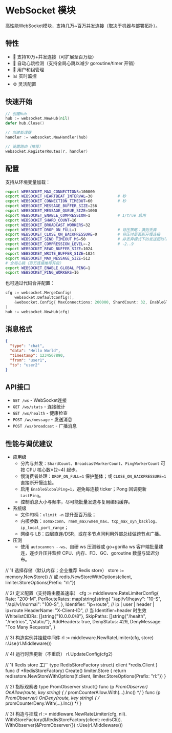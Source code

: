 # WebSocket 模块

高性能WebSocket模块，支持几万~百万并发连接（取决于机器与部署拓扑）。

## 特性

- 🚀 支持10万+并发连接（可扩展至百万级）
- 🔄 自动心跳检测（支持全局心跳以减少 goroutine/timer 开销）
- 👥 用户和组管理
- 📊 实时监控
- ⚙️ 灵活配置

## 快速开始

```go
// 创建Hub
hub := websocket.NewHub(nil)
defer hub.Close()

// 创建处理器
handler := websocket.NewHandler(hub)

// 设置路由（推荐）
websocket.RegisterRoutes(r, handler)
```

## 配置

支持从环境变量加载：

```bash
export WEBSOCKET_MAX_CONNECTIONS=100000
export WEBSOCKET_HEARTBEAT_INTERVAL=30           # 秒
export WEBSOCKET_CONNECTION_TIMEOUT=60           # 秒
export WEBSOCKET_MESSAGE_BUFFER_SIZE=256
export WEBSOCKET_MESSAGE_QUEUE_SIZE=1000
export WEBSOCKET_ENABLE_COMPRESSION=1            # 1/true 启用
export WEBSOCKET_SHARD_COUNT=16
export WEBSOCKET_BROADCAST_WORKERS=32
export WEBSOCKET_DROP_ON_FULL=1                  # 背压策略：满则丢弃
export WEBSOCKET_CLOSE_ON_BACKPRESSURE=0         # 背压时是否断开慢连接
export WEBSOCKET_SEND_TIMEOUT_MS=50              # 非丢弃模式下的发送超时(ms)
export WEBSOCKET_COMPRESSION_LEVEL=-2            # -2..9
export WEBSOCKET_READ_BUFFER_SIZE=1024
export WEBSOCKET_WRITE_BUFFER_SIZE=1024
export WEBSOCKET_MAX_MESSAGE_SIZE=512
# 全局心跳（百万连接推荐开启）
export WEBSOCKET_ENABLE_GLOBAL_PING=1
export WEBSOCKET_PING_WORKERS=16
```

也可通过代码合并配置：

```go
cfg := websocket.MergeConfig(
    websocket.DefaultConfig(),
    &websocket.Config{ MaxConnections: 200000, ShardCount: 32, EnableGlobalPing: true, PingWorkerCount: 16 },
)
hub := websocket.NewHub(cfg)
```

## 消息格式

```json
{
  "type": "chat",
  "data": "Hello World",
  "timestamp": 1234567890,
  "from": "user1",
  "to": "user2"
}
```

## API接口

- `GET /ws` - WebSocket连接
- `GET /ws/stats` - 连接统计
- `GET /ws/health` - 健康检查
- `POST /ws/message` - 发送消息
- `POST /ws/broadcast` - 广播消息

## 性能与调优建议

- 应用级
  - 分片与并发：`ShardCount`、`BroadcastWorkerCount`、`PingWorkerCount` 可按 CPU 核心数×(2~4) 起步。
  - 慢消费者处理：`DROP_ON_FULL=1` 保护整体；或 `CLOSE_ON_BACKPRESSURE=1` 直接断开慢连接。
  - 启用 `EnableGlobalPing=1`，避免每连接 ticker；Pong 回调更新 `LastPing`。
  - 控制消息大小与频率，尽可能批量发送与复用编码缓存。
- 系统级
  - 文件句柄：`ulimit -n` 提升至百万级；
  - 内核参数：`somaxconn`、`rmem_max/wmem_max`、`tcp_max_syn_backlog`、`ip_local_port_range`；
  - 网络与 LB：四层直连/DSR，或在多节点间利用外部总线做跨节点广播。
- 压测
  - 使用 `autocannon --ws`、自研 ws 压测器或 go+gorilla ws 客户端批量建连，逐步升压并监控 CPU、内存、FD、GC、goroutine 数量与延迟分布。




// 1) 选择存储（默认内存；企业推荐 Redis store）
store := memory.NewStore() // 或 redis.NewStoreWithOptions(client, limiter.StoreOptions{Prefix: "rl:"})

// 2) 定义配置（支持路由覆盖速率）
cfg := middleware.RateLimiterConfig{
  Rate:         "200-M",
  PerRouteRates: map[string]string{
    "/api/v1/heavy":  "10-S",
    "/api/v1/normal": "100-S",
  },
  Identifier:     "ip+route",                 // ip | user | header | ip+route
  HeaderName:     "X-Client-ID",              // 当 Identifier=header 时生效
  WhitelistCIDRs: []string{"10.0.0.0/8"},
  SkipPaths:      []string{"/health", "/metrics", "/static/"},
  AddHeaders:     true,
  DenyStatus:     429,
  DenyMessage:    "Too Many Requests",
}

// 3) 构造实例并挂载中间件
rl := middleware.NewRateLimiter(cfg, store)
r.Use(rl.Middleware())

// 4) 运行时热更新（不重启）
rl.UpdateConfig(cfg2)

// 1) Redis store 工厂
type RedisStoreFactory struct{ client *redis.Client }
func (f *RedisStoreFactory) Create() limiter.Store {
  return redisstore.NewStoreWithOptions(f.client, limiter.StoreOptions{Prefix: "rl:"})
}

// 2) 指标观察者
type PromObserver struct{}
func (p *PromObserver) OnAllow(route, key string) { /* promCounterAllow.With(...).Inc() */ }
func (p *PromObserver) OnDeny(route, key string)  { /* promCounterDeny.With(...).Inc() */ }

// 3) 构造与挂载
rl := middleware.NewRateLimiter(cfg, nil).
  WithStoreFactory(&RedisStoreFactory{client: redisCli}).
  WithObserver(&PromObserver{})
r.Use(rl.Middleware())